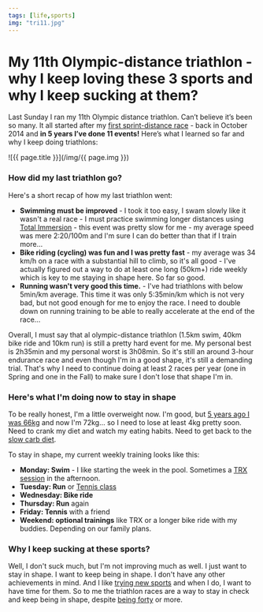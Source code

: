 ```yaml
---
tags: [life,sports]
img: "tri11.jpg"
---
```


# My 11th Olympic-distance triathlon - why I keep loving these 3 sports and why I keep sucking at them?

Last Sunday I ran my 11th Olympic distance triathlon. Can’t believe it’s been so many. It all started after my [first sprint-distance race](https://sliwinski.com/triathlon) - back in October 2014 and **in 5 years I’ve done 11 events!** Here’s what I learned so far and why I keep doing triathlons:

<!--More-->

![{{ page.title }}](/img/{{ page.img }})



### How did my last triathlon go?

Here's a short recap of how my last triathlon went:

- **Swimming must be improved** - I took it too easy, I swam slowly like it wasn't a real race - I must practice swimming longer distances using [Total Immersion](https://www.totalimmersion.net) - this event was pretty slow for me - my average speed was mere 2:20/100m and I'm sure I can do better than that if I train more...
- **Bike riding (cycling) was fun and I was pretty fast** - my average was 34 km/h on a race with a substantial hill to climb, so it's all good - I've actually figured out a way to do at least one long (50km+) ride weekly which is key to me staying in shape here. So far so good.
- **Running wasn't very good this time.** - I've had triathlons with below 5min/km average. This time it was only 5:35min/km which is not very bad, but not good enough for me to enjoy the race. I need to double down on running training to be able to really accelerate at the end of the race...

Overall, I must say that al olympic-distance triathlon (1.5km swim, 40km bike ride and 10km run) is still a pretty hard event for me. My personal best is 2h35min and my personal worst is 3h08min. So it's still an around 3-hour endurance race and even though I'm in a good shape, it's still a demanding trial. That's why I need to continue doing at least 2 races per year (one in Spring and one in the Fall) to make sure I don't lose that shape I'm in.

### Here's what I'm doing now to stay in shape

To be really honest, I'm a little overweight now. I'm good, but [5 years ago I was 66kg](https://sliwinski.com/fitness2014/) and now I'm 72kg... so I need to lose at least 4kg pretty soon. Need to crank my diet and watch my eating habits. Need to get back to the [slow carb diet](https://sliwinski.com/slow-carb-diet).

To stay in shape, my current weekly training looks like this:

- **Monday: Swim** - I like starting the week in the pool. Sometimes a [TRX session](https://sliwinski.com/fitness-for-busy-professionals-productive-show-36/) in the afternoon.
- **Tuesday: Run** or [Tennis class](https://sliwinski.com/tennis)
- **Wednesday: Bike ride**
- **Thursday: Run** again
- **Friday: Tennis** with a friend
- **Weekend: optional trainings** like TRX or a longer bike ride with my buddies. Depending on our family plans.

### Why I keep sucking at these sports?

Well, I don't suck much, but I'm not improving much as well. I just want to stay in shape. I want to keep being in shape. I don't have any other achievements in mind. And I like [trying new sports](https://sliwinski.com/tennis) and when I do, I want to have time for them. So to me the triathlon races are a way to stay in check and keep being in shape, despite [being forty](https://sliwinski.com/forty) or more.

[n]: https://nozbe.com/
[p]: https://thepodcast.fm/